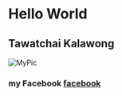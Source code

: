 # Hello World
## Tawatchai Kalawong
![MyPic](https://gitlab.com/uploads/-/system/user/avatar/6669974/avatar.png?width=400)

### my Facebook [facebook](https://www.facebook.com/profile.php?id=100003103398989)
